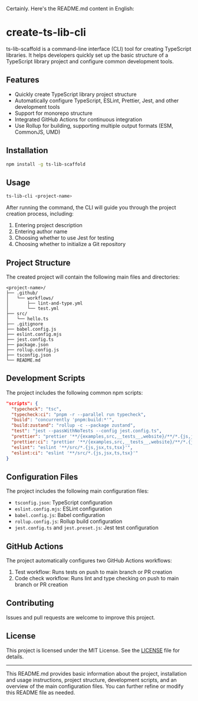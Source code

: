 Certainly. Here's the README.md content in English:

# create-ts-lib-cli

ts-lib-scaffold is a command-line interface (CLI) tool for creating TypeScript libraries. It helps developers quickly set up the basic structure of a TypeScript library project and configure common development tools.

## Features

- Quickly create TypeScript library project structure
- Automatically configure TypeScript, ESLint, Prettier, Jest, and other development tools
- Support for monorepo structure
- Integrated GitHub Actions for continuous integration
- Use Rollup for building, supporting multiple output formats (ESM, CommonJS, UMD)

## Installation

```bash
npm install -g ts-lib-scaffold
```

## Usage

```bash
ts-lib-cli <project-name>
```

After running the command, the CLI will guide you through the project creation process, including:

1. Entering project description
2. Entering author name
3. Choosing whether to use Jest for testing
4. Choosing whether to initialize a Git repository

## Project Structure

The created project will contain the following main files and directories:

```
<project-name>/
├── .github/
│   └── workflows/
│       ├── lint-and-type.yml
│       └── test.yml
├── src/
│   └── hello.ts
├── .gitignore
├── babel.config.js
├── eslint.config.mjs
├── jest.config.ts
├── package.json
├── rollup.config.js
├── tsconfig.json
└── README.md
```

## Development Scripts

The project includes the following common npm scripts:

```json
"scripts": {
  "typecheck": "tsc",
  "typecheck:ci": "pnpm -r --parallel run typecheck",
  "build": "concurrently 'pnpm:build:*'",
  "build:zustand": "rollup -c --package zustand",
  "test": "jest --passWithNoTests --config jest.config.ts",
  "prettier": "prettier '**/{examples,src,__tests__,website}/**/*.{js,jsx,ts,tsx,md}' --write",
  "prettier:ci": "prettier '**/{examples,src,__tests__,website}/**/*.{js,jsx,ts,tsx,md}' --list-different",
  "eslint": "eslint '**/src/*.{js,jsx,ts,tsx}'",
  "eslint:ci": "eslint '**/src/*.{js,jsx,ts,tsx}'"
}
```

## Configuration Files

The project includes the following main configuration files:

- `tsconfig.json`: TypeScript configuration
- `eslint.config.mjs`: ESLint configuration
- `babel.config.js`: Babel configuration
- `rollup.config.js`: Rollup build configuration
- `jest.config.ts` and `jest.preset.js`: Jest test configuration

## GitHub Actions

The project automatically configures two GitHub Actions workflows:

1. Test workflow: Runs tests on push to main branch or PR creation
2. Code check workflow: Runs lint and type checking on push to main branch or PR creation

## Contributing

Issues and pull requests are welcome to improve this project.

## License

This project is licensed under the MIT License. See the [LICENSE](LICENSE) file for details.

---

This README.md provides basic information about the project, installation and usage instructions, project structure, development scripts, and an overview of the main configuration files. You can further refine or modify this README file as needed.